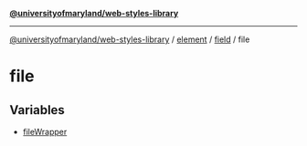 [**@universityofmaryland/web-styles-library**](../../../../../README.md)

***

[@universityofmaryland/web-styles-library](../../../../../README.md) / [element](../../../../README.md) / [field](../../README.md) / file

# file

## Variables

- [fileWrapper](variables/fileWrapper.md)

